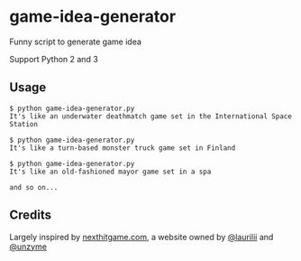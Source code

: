 # game-idea-generator
Funny script to generate game idea

Support Python 2 and 3

## Usage

```
$ python game-idea-generator.py 
It's like an underwater deathmatch game set in the International Space Station

$ python game-idea-generator.py 
It's like a turn-based monster truck game set in Finland

$ python game-idea-generator.py 
It's like an old-fashioned mayor game set in a spa

and so on...

```

## Credits

Largely inspired by [nexthitgame.com](http://www.nexthitgame.com), a website owned by [@laurilii](https://twitter.com/laurilii) and [@unzyme](https://twitter.com/unzyme)
